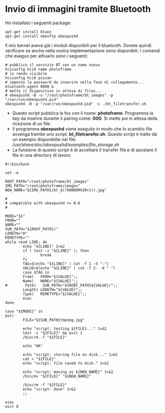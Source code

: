 # Invio di immagini tramite Bluetooth #

Ho installato i seguenti package:
```
apt-get install bluez
apt-get install obexftp obexpushd
```
Il mio kernel aveva già i moduli disponibili per il bluetooth. Dovete quindi verificare se anche nella vostra implementazione sono disponibili.
I comandi che eseguo per attivarlo sono i seguenti:
```
# pubblico il servizio BT con un nome nuovo
hciconfig hci0 name photoframe
# lo rendo visibile
hciconfig hci0 piscan
# imposto la password da inserire nella fase di collegamento...
bluetooth-agent 0000 &
# metto il dispositivo in attesa di files...
# obexpushd -B -o "/root/photoframe/bt_images" -p "/var/run/obexpushd.pid"
obexpushd -B -p "/var/run/obexpushd.pid" -s ./bt_filetransfer.sh
```
  * Questo script pubblica la fox con il nome: **photoframe**. Programma la key da inserire durante il pairing come: **000**. Si mette poi in attesa della ricezione di un file.
  * Il programma **obexpushd** viene eseguito in modo che lo scambio file avvenga tramite uno script: **bt\_filetransfer.sh**. Questo script è tratto da un esempio disponibilie nel file: _/usr/share/doc/obexpushd/examples/file\_storage.sh_
  * La funzione di questo script è di accettare il transfer file e di spostare il file in una directory di lavoro.
```
#!/bin/bash

set -e

ROOT_PATH="/root/photoframe/bt_images"
IMG_PATH="/root/photoframe/images"
NEW_NAME="${IMG_PATH}/bt_$((RANDOM%30+1)).jpg"

#
# compatible with obexpushd >= 0.6
#

MODE="$1"
FROM=""
NAME=""
SUB_PATH="${ROOT_PATH}/"
LENGTH="0"
MIMETYPE=""
while read LINE; do
        echo "${LINE}" 1>&2
        if ( test -z "${LINE}" ); then
                break
        fi
        TAG=$(echo "${LINE}" | cut -f 1 -d ":")
        VALUE=$(echo "${LINE}" | cut -f 2- -d " ")
        case $TAG in
        From)   FROM="${VALUE}";;
        Name)   NAME="${VALUE}";;
#        Path)   SUB_PATH="${ROOT_PATH}${VALUE}/";;
        Length) LENGTH="${VALUE}";;
        Type)   MIMETYPE="${VALUE}";;
        esac
done

case "${MODE}" in
put)
        FILE="${SUB_PATH}tmpimg.jpg"

        echo "script: testing ${FILE}..." 1>&2
        test -z "${FILE}" && exit 1
        /bin/rm -f "${FILE}"

        echo "OK"

        echo "script: storing file on disk..." 1>&2
        cat > "${FILE}"
        echo "script: file saved to disk." 1>&2

        echo "script: moving as ${NEW_NAME}" 1>&2
        /bin/mv "${FILE}" "${NEW_NAME}"

        /bin/rm -f "${FILE}"
        echo "script: done" 1>&2
        ;;

esac
exit 0
```